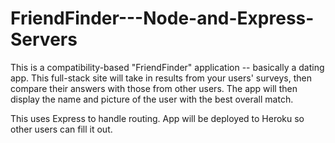 # FriendFinder---Node-and-Express-Servers

This is a compatibility-based "FriendFinder" application -- basically a dating app. This full-stack site will take in 
results from your users' surveys, then compare their answers with those from other users. The app will then display 
the name and picture of the user with the best overall match. 

This uses Express to handle routing. App will be deployed to Heroku so other users can fill it out.
